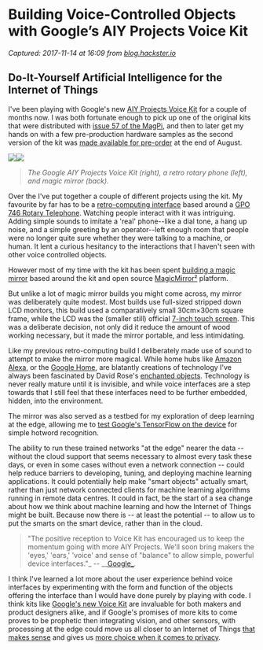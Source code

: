 # Building Voice-Controlled Objects with Google’s AIY Projects Voice Kit

_Captured: 2017-11-14 at 16:09 from [blog.hackster.io](https://blog.hackster.io/building-voice-controlled-objects-with-googles-aiy-projects-voice-kit-352d3272cede)_

## Do-It-Yourself Artificial Intelligence for the Internet of Things

I've been playing with Google's new [AIY Projects Voice Kit](https://aiyprojects.withgoogle.com/voice) for a couple of months now. I was both fortunate enough to pick up one of the original kits that were distributed with [issue 57 of the MagPi](https://medium.com/@aallan/hands-on-with-the-aiy-projects-voice-kit-7c810856faaf), and then to later get my hands on with a few pre-production hardware samples as the second version of the kit was [made available for pre-order](https://blog.hackster.io/the-google-aiy-projects-voice-kit-is-now-available-for-pre-order-from-micro-center-e20a41537e7) at the end of August.

![](https://cdn-images-1.medium.com/freeze/max/60/1*iK28qTSIts_xNU1njvqDBA.png?q=20)![](https://cdn-images-1.medium.com/max/1600/1*iK28qTSIts_xNU1njvqDBA.png)

> _The Google AIY Projects Voice Kit (right), a retro rotary phone (left), and magic mirror (back)._

Over the I've put together a couple of different projects using the kit. My favourite by far has to be a [retro-computing interface](https://medium.com/@aallan/a-retro-rotary-phone-powered-by-aiy-projects-and-the-raspberry-pi-e516b3ff1528) based around a [GPO 746 Rotary Telephone](http://www.gporetro.com/products/category/rotary-dial-telephones/gpo-746-rotary/). Watching people interact with it was intriguing. Adding simple sounds to imitate a 'real' phone--like a dial tone, a hang up noise, and a simple greeting by an operator--left enough room that people were no longer quite sure whether they were talking to a machine, or human. It lent a curious hesitancy to the interactions that I haven't seen with other voice controlled objects.

However most of my time with the kit has been spent [building a magic mirror](https://medium.com/@aallan/a-magic-mirror-powered-by-aiy-projects-and-the-raspberry-pi-e6a0fea3b4d6) based around the kit and open source [MagicMirror²](https://magicmirror.builders) platform.

But unlike a lot of magic mirror builds you might come across, my mirror was deliberately quite modest. Most builds use full-sized stripped down LCD monitors, this build used a comparatively small 30cm×30cm square frame, while the LCD was the (smaller still) official [7-inch touch screen](http://amzn.to/2gMgbzC). This was a deliberate decision, not only did it reduce the amount of wood working necessary, but it made the mirror portable, and less intimidating.

Like my previous retro-computing build I deliberately made use of sound to attempt to make the mirror more magical. While home hubs like [Amazon Alexa](http://amzn.to/2jq7Whz), or the [Google Home](https://store.google.com/product/google_home), are blatantly creations of technology I've always been fascinated by David Rose's [enchanted objects](http://amzn.to/2yzgTHS). Technology is never really mature until it is invisible, and while voice interfaces are a step towards that I still feel that these interfaces need to be further embedded, hidden, into the environment.

The mirror was also served as a testbed for my exploration of deep learning at the edge, allowing me to [test Google's TensorFlow on the device](https://medium.com/@aallan/a-magic-mirror-with-added-tensorflow-b8fcc5528a6) for simple hotword recognition.

The ability to run these trained networks "at the edge" nearer the data -- without the cloud support that seems necessary to almost every task these days, or even in some cases without even a network connection -- could help reduce barriers to developing, tuning, and deploying machine learning applications. It could potentially help make "smart objects" actually smart, rather than just network connected clients for machine learning algorithms running in remote data centres. It could in fact, be the start of a sea change about how we think about machine learning and how the Internet of Things might be built. Because now there is -- at least the potential -- to allow us to put the smarts on the smart device, rather than in the cloud.

> "The positive reception to Voice Kit has encouraged us to keep the momentum going with more AIY Projects. We'll soon bring makers the 'eyes,' 'ears,' 'voice' and sense of "balance" to allow simple, powerful device interfaces."_ -- __[Google_](https://www.blog.google/topics/machine-learning/aiy-voice-kit-inspiring-maker-community/)_._

I think I've learned a lot more about the user experience behind voice interfaces by experimenting with the form and function of the objects offering the interface than I would have done purely by playing with code. I think kits like [Google's new Voice Kit](http://www.microcenter.com/site/content/google_aiy_preorder.aspx) are invaluable for both makers and product designers alike, and if Google's promises of more kits to come proves to be prophetic then integrating vision, and other sensors, with processing at the edge could move us all closer to an Internet of Things [that makes sense](https://medium.com/@aallan/the-business-of-things-5992c7eb9922) and gives us [more choice when it comes to privacy](https://medium.com/@aallan/has-the-death-of-privacy-been-greatly-exaggerated-f2c4f2423b5).
